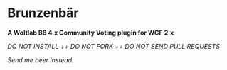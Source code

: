 Brunzenbär
==========

**A Woltlab BB 4.x Community Voting plugin for WCF 2.x**

*DO NOT INSTALL ++ DO NOT FORK ++ DO NOT SEND PULL REQUESTS*

*Send me beer instead.*
